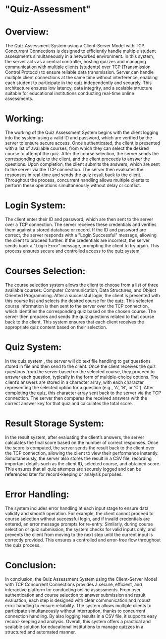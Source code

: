 # "Quiz-Assessment"
# Overview:
The Quiz Assessment System using a Client-Server Model with TCP Concurrent Connections is designed to efficiently handle multiple student assessments simultaneously in a networked environment. In this system, the server acts as a central controller, hosting quizzes and managing communication with multiple clients (students) over TCP (Transmission Control Protocol) to ensure reliable data transmission. Server can handle multiple client connections at the same time without interference, enabling each student to participate in the quiz independently and securely. This architecture ensures low latency, data integrity, and a scalable structure suitable for educational institutions conducting real-time online assessments.

# Working:
The working of the Quiz Assessment System begins with the client logging into the system using a valid ID and password, which are verified by the server to ensure secure access. Once authenticated, the client is presented with a list of available courses, from which they can select the desired course to attempt the quiz. After the course selection, the server sends the corresponding quiz to the client, and the client proceeds to answer the questions. Upon completion, the client submits the answers, which are sent to the server via the TCP connection. The server then evaluates the responses in real-time and sends the quiz result back to the client. Throughout the process, concurrent handling allows multiple clients to perform these operations simultaneously without delay or conflict.

# Login System:
The client enter their ID and password, which are then sent to the server over a TCP connection. The server receives these credentials and verifies them against a stored database or record. If the ID and password are correct, the server responds with a "Login Successful" message, allowing the client to proceed further. If the credentials are incorrect, the server sends back a "Login Error" message, prompting the client to try again. This process ensures secure and controlled access to the quiz system. 

# Courses Selection:
The course selection system allows the client to choose from a list of three available courses: Computer Communication, Data Structures, and Object Oriented Programming. After a successful login, the client is presented with this course list and selects the desired course for the quiz. This selected course information is then sent to the server over the TCP connection, which identifies the corresponding quiz based on the chosen course. The server then prepares and sends the quiz questions related to that course back to the client. This system ensures that each client receives the appropriate quiz content based on their selection.

# Quiz System:
In the quiz system , the server will do text file handling to get questions stored in file and then send to the client. Once the client receives the quiz questions from the server based on the selected course, they proceed to answer each question, typically in the form of multiple-choice options. The client’s answers are stored in a character array, with each character representing the selected option for a question (e.g., 'A', 'B', or 'C'). After completing the quiz, this character array sent back to the server via the TCP connection. The server then compares the received answers with the correct answer key for that quiz and calculates the total score.

# Result Storage System:
In the result system, after evaluating the client’s answers, the server calculates the final score based on the number of correct responses. Once the score is computed, the server sends the result back to the client over the TCP connection, allowing the client to view their performance instantly. Simultaneously, the server also stores the result in a CSV file, recording important details such as the client ID, selected course, and obtained score. This ensures that all quiz attempts are securely logged and can be referenced later for record-keeping or analysis purposes. 

# Error Handling:
The system includes error handling at each input stage to ensure data validity and smooth operation. For example, the client cannot proceed to course selection without successful login, and if invalid credentials are entered, an error message prompts for re-entry. Similarly, during course selection or quiz submission, the system checks for valid inputs only, and prevents the client from moving to the next step until the current input is correctly provided. This ensures a controlled and error-free flow throughout the quiz process.

# Conclusion:
In conclusion, the Quiz Assessment System using the Client-Server Model with TCP Concurrent Connections provides a secure, efficient, and interactive platform for conducting online assessments. From user authentication and course selection to answer submission and result evaluation, each step is designed with clear communication and robust error handling to ensure reliability. The system allows multiple clients to participate simultaneously without interruption, thanks to concurrent connection handling. By also logging results in a CSV file, it supports easy record-keeping and analysis. Overall, this system offers a practical and scalable solution for educational institutions to manage quizzes in a structured and automated manner.
